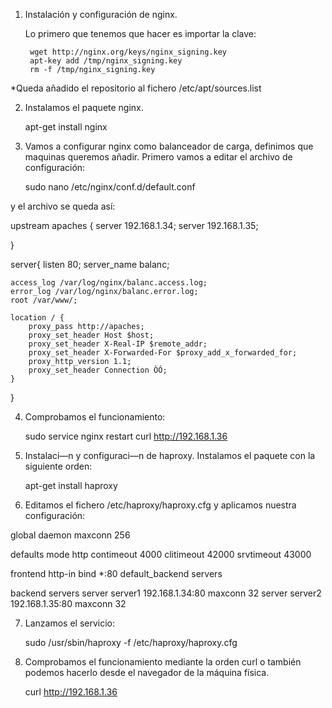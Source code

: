 

1. Instalación y configuración de nginx.

     Lo primero que tenemos que hacer es importar la clave:

        wget http://nginx.org/keys/nginx_signing.key
        apt-key add /tmp/nginx_signing.key
        rm -f /tmp/nginx_signing.key

*Queda añadido el repositorio al fichero /etc/apt/sources.list 


2. Instalamos el paquete nginx.

    apt-get install nginx


3. Vamos a configurar nginx como balanceador de carga, definimos que maquinas queremos añadir. Primero vamos a editar el archivo de configuración:

    sudo nano /etc/nginx/conf.d/default.conf 

y el archivo se queda así:


upstream apaches {
    server 192.168.1.34;
    server 192.168.1.35;

}

server{
          listen 80;
          server_name balanc;

    access_log /var/log/nginx/balanc.access.log;
    error_log /var/log/nginx/balanc.error.log;
    root /var/www/;

    location / {
        proxy_pass http://apaches;
        proxy_set_header Host $host;
        proxy_set_header X-Real-IP $remote_addr;
        proxy_set_header X-Forwarded-For $proxy_add_x_forwarded_for;
        proxy_http_version 1.1;
        proxy_set_header Connection ÒÓ;
    }

}



4. Comprobamos el funcionamiento:

    sudo service nginx restart
    curl http://192.168.1.36



5. Instalaci—n y configuraci—n de haproxy. Instalamos el paquete con la siguiente orden:

    apt-get install haproxy



6. Editamos el fichero /etc/haproxy/haproxy.cfg y aplicamos nuestra configuración:


global
        daemon
        maxconn 256

defaults
        mode http
        contimeout 4000
        clitimeout 42000
        srvtimeout 43000

frontend http-in
        bind *:80
        default_backend servers

backend servers
        server 		server1 192.168.1.34:80 maxconn 32
        server 		server2 192.168.1.35:80 maxconn 32




7. Lanzamos el servicio:

    sudo /usr/sbin/haproxy -f /etc/haproxy/haproxy.cfg



8. Comprobamos el funcionamiento mediante la orden curl o también podemos hacerlo desde el navegador de la máquina física.

    curl http://192.168.1.36

